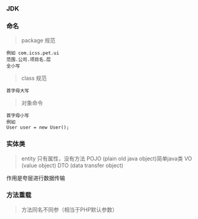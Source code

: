 ### JDK

### 命名
> package 规范

    例如 com.icss.pet.ui
    范围.公司.项目名.层
    全小写
    
> class 规范

    首字母大写
    
> 对象命令
    
    首字母小写
    例如
    User user = new User();
    
### 实体类
> entity 只有属性，没有方法
> POJO (plain old java object)简单java类
> VO (value object)
> DTO (data transfer object)

作用是夸层进行数据传输

### 方法重载
> 方法同名不同参（相当于PHP默认参数）
   